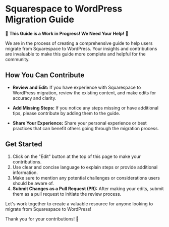 # Squarespace to WordPress Migration Guide

🚧 **This Guide is a Work in Progress! We Need Your Help!** 🚧

We are in the process of creating a comprehensive guide to help users migrate from Squarespace to WordPress. Your insights and contributions are invaluable to make this guide more complete and helpful for the community.

## How You Can Contribute

- **Review and Edit:** If you have experience with Squarespace to WordPress migration, review the existing content, and make edits for accuracy and clarity.

- **Add Missing Steps:** If you notice any steps missing or have additional tips, please contribute by adding them to the guide.

- **Share Your Experience:** Share your personal experience or best practices that can benefit others going through the migration process.

## Get Started

1. Click on the "Edit" button at the top of this page to make your contributions.
2. Use clear and concise language to explain steps or provide additional information.
3. Make sure to mention any potential challenges or considerations users should be aware of.
4. **Submit Changes as a Pull Request (PR):** After making your edits, submit them as a pull request to initiate the review process.

Let's work together to create a valuable resource for anyone looking to migrate from Squarespace to WordPress!

Thank you for your contributions! 🌟
